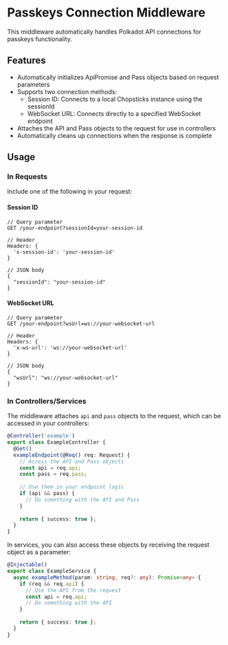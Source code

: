 # Passkeys Connection Middleware

This middleware automatically handles Polkadot API connections for passkeys functionality.

## Features

- Automatically initializes ApiPromise and Pass objects based on request parameters
- Supports two connection methods:
  - Session ID: Connects to a local Chopsticks instance using the sessionId
  - WebSocket URL: Connects directly to a specified WebSocket endpoint
- Attaches the API and Pass objects to the request for use in controllers
- Automatically cleans up connections when the response is complete

## Usage

### In Requests

Include one of the following in your request:

#### Session ID

```
// Query parameter
GET /your-endpoint?sessionId=your-session-id

// Header
Headers: {
  'x-session-id': 'your-session-id'
}

// JSON body
{
  "sessionId": "your-session-id"
}
```

#### WebSocket URL

```
// Query parameter
GET /your-endpoint?wsUrl=ws://your-websocket-url

// Header
Headers: {
  'x-ws-url': 'ws://your-websocket-url'
}

// JSON body
{
  "wsUrl": "ws://your-websocket-url"
}
```

### In Controllers/Services

The middleware attaches `api` and `pass` objects to the request, which can be accessed in your controllers:

```typescript
@Controller('example')
export class ExampleController {
  @Get()
  exampleEndpoint(@Req() req: Request) {
    // Access the API and Pass objects
    const api = req.api;
    const pass = req.pass;
    
    // Use them in your endpoint logic
    if (api && pass) {
      // Do something with the API and Pass
    }
    
    return { success: true };
  }
}
```

In services, you can also access these objects by receiving the request object as a parameter:

```typescript
@Injectable()
export class ExampleService {
  async exampleMethod(param: string, req?: any): Promise<any> {
    if (req && req.api) {
      // Use the API from the request
      const api = req.api;
      // Do something with the API
    }
    
    return { success: true };
  }
}
``` 